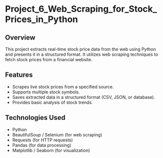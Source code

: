 # Project_6_Web_Scraping_for_Stock_Prices_in_Python
  
## Overview
This project extracts real-time stock price data from the web using Python and presents it in a structured format. It utilizes web scraping techniques to fetch stock prices from a financial website.  
    
## Features 
- Scrapes live stock prices from a specified source. 
- Supports multiple stock symbols.
- Saves extracted data in a structured format (CSV, JSON, or database). 
- Provides basic analysis of stock trends.

## Technologies Used
- Python
- BeautifulSoup / Selenium (for web scraping)
- Requests (for HTTP requests)
- Pandas (for data processing)
- Matplotlib / Seaborn (for visualization)

